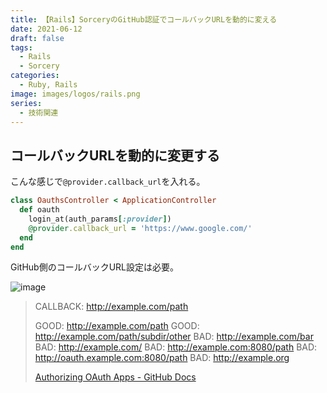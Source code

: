 ```yaml
---
title: 【Rails】SorceryのGitHub認証でコールバックURLを動的に変える
date: 2021-06-12
draft: false
tags:
  - Rails
  - Sorcery
categories:
  - Ruby, Rails
image: images/logos/rails.png
series:
  - 技術関連
---
```


## コールバックURLを動的に変更する

こんな感じで`@provider.callback_url`を入れる。

```rb
class OauthsController < ApplicationController
  def oauth
    login_at(auth_params[:provider])
    @provider.callback_url = 'https://www.google.com/'
  end
end
```

GitHub側のコールバックURL設定は必要。

![image](https://user-images.githubusercontent.com/44717752/121764266-abe20900-cb7d-11eb-8de4-b101986cf2f5.png)

> CALLBACK: http://example.com/path
>
> GOOD: http://example.com/path
GOOD: http://example.com/path/subdir/other
BAD:  http://example.com/bar
BAD:  http://example.com/
BAD:  http://example.com:8080/path
BAD:  http://oauth.example.com:8080/path
BAD:  http://example.org
>
> [Authorizing OAuth Apps \- GitHub Docs](https://docs.github.com/en/developers/apps/building-oauth-apps/authorizing-oauth-apps#redirect-urls)
